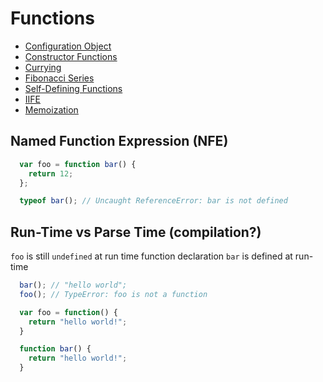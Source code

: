 # Functions

* [Configuration Object](./configuration_object.md)
* [Constructor Functions](./constructor_functions.md)
* [Currying](./currying.md)
* [Fibonacci Series](./fibonacci_series.md)
* [Self-Defining Functions](./self_defining_functions.md)
* [IIFE](./IIFE.md)
* [Memoization](./memoization.md)

## Named Function Expression (NFE)

```JavaScript
  var foo = function bar() {
    return 12;
  };

  typeof bar(); // Uncaught ReferenceError: bar is not defined
```

## Run-Time vs Parse Time (compilation?)

`foo` is still `undefined` at run time function declaration
`bar` is defined at run-time
```JavaScript
  bar(); // "hello world";
  foo(); // TypeError: foo is not a function

  var foo = function() {
    return "hello world!";
  }

  function bar() {
    return "hello world!";
  }
```
